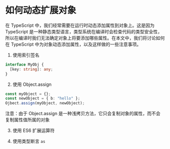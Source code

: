# 如何动态扩展对象

在 TypeScript 中，我们经常需要在运行时动态添加属性到对象上。这是因为 TypeScript 是一种静态类型语言，类型系统在编译时会检查代码的类型安全性，所以在编译时我们无法确定对象上将要添加哪些属性。在本文中，我们将讨论如何在 TypeScript 中为对象动态添加属性，以及这样做的一些注意事项。

1. 使用索引签名

```typescript
interface MyObj {
  [key: string]: any;
}
```

2. 使用 Object.assign

```typescript
const myObject = {};
const newObject = { b: "hello" };
Ojbect.assign(myObject, newObject);
```

注意：由于 Object.assign 是一种浅拷贝方法，它只会复制对象的属性，而不会复制属性值所属的对象

3. 使用 ES6 扩展运算符

4. 使用类型断言 `as`
